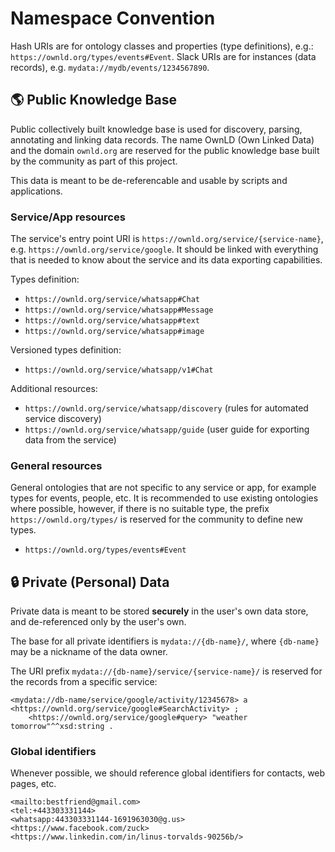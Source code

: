 Namespace Convention
====================

Hash URIs are for ontology classes and properties (type definitions), e.g.: `https://ownld.org/types/events#Event`.
Slack URIs are for instances (data records), e.g. `mydata://mydb/events/1234567890`.

## 🌎 Public Knowledge Base

Public collectively built knowledge base is used for discovery, parsing, annotating and linking data records. 
The name OwnLD (Own Linked Data) and the domain `ownld.org` are reserved for the public knowledge base built by the 
community as part of this project.

This data is meant to be de-referencable and usable by scripts and applications.

### Service/App resources

The service's entry point URI is `https://ownld.org/service/{service-name}`, e.g. `https://ownld.org/service/google`.
It should be linked with everything that is needed to know about the service and its data exporting capabilities.

Types definition:
- `https://ownld.org/service/whatsapp#Chat`
- `https://ownld.org/service/whatsapp#Message`
- `https://ownld.org/service/whatsapp#text`
- `https://ownld.org/service/whatsapp#image`

Versioned types definition:
- `https://ownld.org/service/whatsapp/v1#Chat`

Additional resources:
- `https://ownld.org/service/whatsapp/discovery` (rules for automated service discovery)
- `https://ownld.org/service/whatsapp/guide` (user guide for exporting data from the service)

### General resources

General ontologies that are not specific to any service or app, for example types for events, people, etc. 
It is recommended to use existing ontologies where possible, however, if there is no suitable type, the 
prefix `https://ownld.org/types/` is reserved for the community to define new types. 

- `https://ownld.org/types/events#Event`


## 🔒 Private (Personal) Data

Private data is meant to be stored **securely** in the user's own data store, and de-referenced only by the user's own.

The base for all private identifiers is `mydata://{db-name}/`, where `{db-name}` may be a nickname of the data owner.

The URI prefix `mydata://{db-name}/service/{service-name}/` is reserved for the records from a specific service:
```turtle
<mydata://db-name/service/google/activity/12345678> a <https://ownld.org/service/google#SearchActivity> ;
    <https://ownld.org/service/google#query> "weather tomorrow"^^xsd:string .
```

### Global identifiers

Whenever possible, we should reference global identifiers for contacts, web pages, etc.

```
<mailto:bestfriend@gmail.com>
<tel:+443303331144>
<whatsapp:443303331144-1691963030@g.us>
<https://www.facebook.com/zuck>
<https://www.linkedin.com/in/linus-torvalds-90256b/>
```

